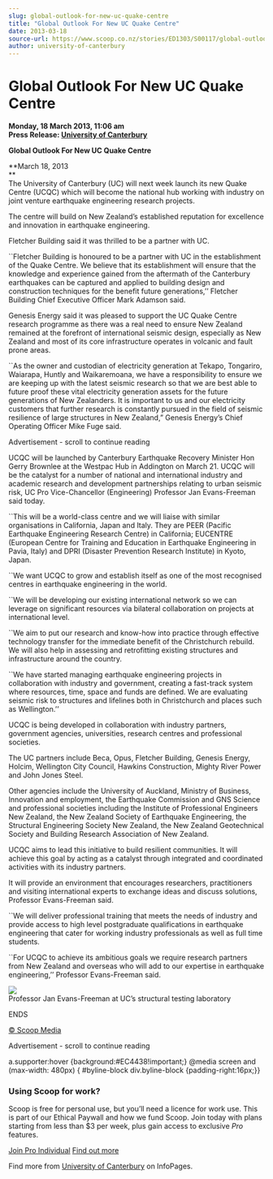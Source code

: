```yaml
---
slug: global-outlook-for-new-uc-quake-centre
title: "Global Outlook For New UC Quake Centre"
date: 2013-03-18
source-url: https://www.scoop.co.nz/stories/ED1303/S00117/global-outlook-for-new-uc-quake-centre.htm
author: university-of-canterbury
---
```

Global Outlook For New UC Quake Centre
======================================

**Monday, 18 March 2013, 11:06 am**  
**Press Release: [University of Canterbury](https://info.scoop.co.nz/University_of_Canterbury)**

**Global Outlook For New UC Quake Centre**  
  
**March 18, 2013  
**  
The University of Canterbury (UC) will next week launch its new Quake Centre (UCQC) which will become the national hub working with industry on joint venture earthquake engineering research projects.

The centre will build on New Zealand’s established reputation for excellence and innovation in earthquake engineering.

Fletcher Building said it was thrilled to be a partner with UC.

\`\`Fletcher Building is honoured to be a partner with UC in the establishment of the Quake Centre. We believe that its establishment will ensure that the knowledge and experience gained from the aftermath of the Canterbury earthquakes can be captured and applied to building design and construction techniques for the benefit future generations,’’ Fletcher Building Chief Executive Officer Mark Adamson said.

Genesis Energy said it was pleased to support the UC Quake Centre research programme as there was a real need to ensure New Zealand remained at the forefront of international seismic design, especially as New Zealand and most of its core infrastructure operates in volcanic and fault prone areas.

\`\`As the owner and custodian of electricity generation at Tekapo, Tongariro, Waiarapa, Huntly and Waikaremoana, we have a responsibility to ensure we are keeping up with the latest seismic research so that we are best able to future proof these vital electricity generation assets for the future generations of New Zealanders. It is important to us and our electricity customers that further research is constantly pursued in the field of seismic resilience of large structures in New Zealand,” Genesis Energy’s Chief Operating Officer Mike Fuge said.

Advertisement - scroll to continue reading





UCQC will be launched by Canterbury Earthquake Recovery Minister Hon Gerry Brownlee at the Westpac Hub in Addington on March 21. UCQC will be the catalyst for a number of national and international industry and academic research and development partnerships relating to urban seismic risk, UC Pro Vice-Chancellor (Engineering) Professor Jan Evans-Freeman said today.

\`\`This will be a world-class centre and we will liaise with similar organisations in California, Japan and Italy. They are PEER (Pacific Earthquake Engineering Research Centre) in California; EUCENTRE (European Centre for Training and Education in Earthquake Engineering in Pavia, Italy) and DPRI (Disaster Prevention Research Institute) in Kyoto, Japan.

\`\`We want UCQC to grow and establish itself as one of the most recognised centres in earthquake engineering in the world.

\`\`We will be developing our existing international network so we can leverage on significant resources via bilateral collaboration on projects at international level.

\`\`We aim to put our research and know-how into practice through effective technology transfer for the immediate benefit of the Christchurch rebuild. We will also help in assessing and retrofitting existing structures and infrastructure around the country.

\`\`We have started managing earthquake engineering projects in collaboration with industry and government, creating a fast-track system where resources, time, space and funds are defined. We are evaluating seismic risk to structures and lifelines both in Christchurch and places such as Wellington.’’

  
UCQC is being developed in collaboration with industry partners, government agencies, universities, research centres and professional societies.

The UC partners include Beca, Opus, Fletcher Building, Genesis Energy, Holcim, Wellington City Council, Hawkins Construction, Mighty River Power and John Jones Steel.

Other agencies include the University of Auckland, Ministry of Business, Innovation and employment, the Earthquake Commission and GNS Science and professional societies including the Institute of Professional Engineers New Zealand, the New Zealand Society of Earthquake Engineering, the Structural Engineering Society New Zealand, the New Zealand Geotechnical Society and Building Research Association of New Zealand.

UCQC aims to lead this initiative to build resilient communities. It will achieve this goal by acting as a catalyst through integrated and coordinated activities with its industry partners.

It will provide an environment that encourages researchers, practitioners and visiting international experts to exchange ideas and discuss solutions, Professor Evans-Freeman said.

\`\`We will deliver professional training that meets the needs of industry and provide access to high level postgraduate qualifications in earthquake engineering that cater for working industry professionals as well as full time students.

\`\`For UCQC to achieve its ambitious goals we require research partners from New Zealand and overseas who will add to our expertise in earthquake engineering,’’ Professor Evans-Freeman said.  
  
![](http://img.scoop.co.nz/stories/images/1303/f88e03fe7aea6bdafdb3.jpeg)  
Professor Jan Evans-Freeman at UC’s structural testing laboratory

ENDS  

[© Scoop Media](http://www.scoop.co.nz/about/terms.html)  

Advertisement - scroll to continue reading



a.supporter:hover {background:#EC4438!important;} @media screen and (max-width: 480px) { #byline-block div.byline-block {padding-right:16px;}}

### Using Scoop for work?

Scoop is free for personal use, but you’ll need a licence for work use. This is part of our Ethical Paywall and how we fund Scoop. Join today with plans starting from less than $3 per week, plus gain access to exclusive _Pro_ features.  
  
[Join Pro Individual](https://pro.scoop.co.nz/Individual/?from=ProIn24) [Find out more](https://pro.scoop.co.nz/using-scoop-for-work/?from=ProIn24)

Find more from [University of Canterbury](https://info.scoop.co.nz/University_of_Canterbury) on InfoPages.